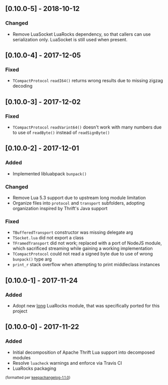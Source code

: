 ## [0.10.0-5] - 2018-10-12
### Changed
- Remove LuaSocket LuaRocks dependency, so that callers can use serialization only. LuaSocket is still used when present.

## [0.10.0-4] - 2017-12-05
### Fixed
- `TCompactProtocol` `readI64()` returns wrong results due to missing zigzag decoding

## [0.10.0-3] - 2017-12-02
### Fixed
- `TCompactProtocol` `readVarint64()` doesn't work with many numbers due to use of `readByte()` instead of `readSignByte()`

## [0.10.0-2] - 2017-12-01
### Added
- Implemented libluabpack `bunpack()`

### Changed
- Remove Lua 5.3 support due to upstream long module limitation
- Organize files into `protocol` and `transport` subfolders, adopting organization inspired by Thrift's Java support

### Fixed
- `TBufferedTransport` constructor was missing delegate arg
- `TSocket.lua` did not export a class
- `TFramedTransport` did not work; replaced with a port of NodeJS module, which sacrificed streaming while gaining a working implementation
- `TCompactProtocol` could not read a signed byte due to use of wrong `bunpack()` type arg
- `print_r` stack overflow when attempting to print middleclass instances

## [0.10.0-1] - 2017-11-24
### Added
- Adopt new [long](https://luarocks.org/modules/drauschenbach/long) LuaRocks module, that was specifically ported for this project

## [0.10.0-0] - 2017-11-22
### Added
- Initial decomposition of Apache Thrift Lua support into decomposed modules
- Resolve `luacheck` warnings and enforce via Travis CI
- LuaRocks packaging

<small>(formatted per [keepachangelog-1.1.0](http://keepachangelog.com/en/1.0.0/))</small>
